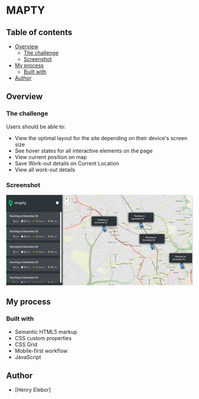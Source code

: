 # MAPTY 

## Table of contents

- [Overview](#overview)
  - [The challenge](#the-challenge)
  - [Screenshot](#screenshot)
- [My process](#my-process)
  - [Built with](#built-with)
- [Author](#author)

## Overview

### The challenge

Users should be able to:

- View the optimal layout for the site depending on their device's screen size
- See hover states for all interactive elements on the page
- View current position on map
- Save Work-out details on Current Location
- View all work-out details

### Screenshot

![](./mapty.png)

## My process

### Built with

- Semantic HTML5 markup
- CSS custom properties
- CSS Grid
- Mobile-first workflow
- JavaScript

## Author

- [Henry Elebor]
